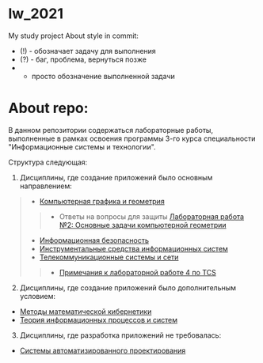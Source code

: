 # lw_2021
My study project
About style in commit:
  - (!) - обозначает задачу для выполнения
  - (?) - баг, проблема, вернуться позже 
  - - просто обозначение выполненной задачи
# About repo:
В данном репозитории содержаться лабораторные работы, выполненные в рамках освоения программы 3-го курса специальности "Информационные системы и технологии". 

Структура следующая:
1. Дисциплины, где создание приложений было основным направлением:
> * [Компьютерная графика и геометрия](https://github.com/SofiFairyTell/lw_2021/tree/main/CGG)
> > * Ответы на вопросы для защиты [Лабораторная работа №2: Основные задачи компьютерной геометрии](https://github.com/SofiFairyTell/lw_2021/wiki/%D0%9B%D0%B0%D0%B1%D0%BE%D1%80%D0%B0%D1%82%D0%BE%D1%80%D0%BD%D0%B0%D1%8F-%D1%80%D0%B0%D0%B1%D0%BE%D1%82%D0%B0-%E2%84%962:-%D0%9E%D1%81%D0%BD%D0%BE%D0%B2%D0%BD%D1%8B%D0%B5-%D0%B7%D0%B0%D0%B4%D0%B0%D1%87%D0%B8-%D0%BA%D0%BE%D0%BC%D0%BF%D1%8C%D1%8E%D1%82%D0%B5%D1%80%D0%BD%D0%BE%D0%B9-%D0%B3%D0%B5%D0%BE%D0%BC%D0%B5%D1%82%D1%80%D0%B8%D0%B8)
> * [Информационная безопасность](https://github.com/SofiFairyTell/lw_2021/tree/main/IB)
> * [Инструментальные средства информационных систем](https://github.com/SofiFairyTell/lw_2021/tree/main/JAVA)
> * [Телекоммуникационные системы и сети](https://github.com/SofiFairyTell/lw_2021/tree/main/TCS)
> > * [Примечания к лабораторной работе 4 по TCS](https://github.com/SofiFairyTell/lw_2021/wiki/%D0%9F%D1%80%D0%B8%D0%BC%D0%B5%D1%87%D0%B0%D0%BD%D0%B8%D1%8F-%D0%BA-%D0%BB%D0%B0%D0%B1%D0%BE%D1%80%D0%B0%D1%82%D0%BE%D1%80%D0%BD%D0%BE%D0%B9-%D1%80%D0%B0%D0%B1%D0%BE%D1%82%D0%B5-4-%D0%BF%D0%BE-TCS)
2. Дисциплины, где создание приложений было дополнительным условием:
* [Методы математической кибернетики](https://github.com/SofiFairyTell/lw_2021/tree/main/MMC)
* [Теория информационных процессов и систем](https://github.com/SofiFairyTell/lw_2021/tree/main/TIPIS)
3. Дисциплины, где разработка приложений не требовалась: 
* [Системы автоматизированного проектирования](https://github.com/SofiFairyTell/lw_2021/tree/main/LW_SAPR)
  

